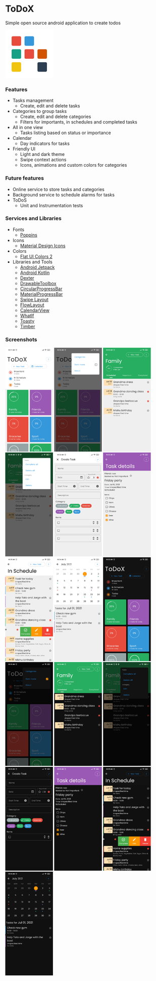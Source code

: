 # ToDoX
Simple open source android application to create todos

<img src="https://github.com/CamiloDelReal/project-todo-x/blob/develop/artwork/icons/logo.png" />

### Features
- Tasks management
  * Create, edit and delete tasks
- Categories to group tasks
  * Create, edit and delete categories
  * Filters for importants, in schedules and completed tasks
- All in one view
  * Tasks listing based on status or importance
- Calendar
  * Day indicators for tasks
- Friendly UI
  * Light and dark theme
  * Swipe context actions
  * Icons, animations and custom colors for categories

### Future features
- Online service to store tasks and categories
- Background service to schedule alarms for tasks
- ToDoS
  * Unit and Instrumentation tests

### Services and Libraries
- Fonts
  * [Poppins](https://fonts.google.com/specimen/Poppins)
- Icons
  * [Material Design Icons](https://materialdesignicons.com)
- Colors
  * [Flat UI Colors 2](https://flatuicolors.com/)
- Libraries and Tools
  * [Android Jetpack](https://developer.android.com/jetpack)
  * [Android Kotlin](https://developer.android.com/kotlin)
  * [Dexter](https://github.com/Karumi/Dexter)
  * [DrawableToolbox](https://github.com/duanhong169/DrawableToolbox)
  * [CircularProgressBar](https://github.com/lopspower/CircularProgressBar)
  * [MaterialProgressBar](https://github.com/zhanghai/MaterialProgressBar)
  * [Swipe Layout](https://github.com/rambler-digital-solutions/swipe-layout-android)
  * [FlowLayout](https://github.com/nex3z/FlowLayout)
  * [CalendarView](https://github.com/kizitonwose/CalendarView)
  * [WhatIf](https://github.com/skydoves/WhatIf)
  * [Toasty](https://github.com/GrenderG/Toasty)
  * [Timber](https://github.com/JakeWharton/timber)

### Screenshots
<p float="left">
<img src="https://github.com/CamiloDelReal/project-todo-x/blob/develop/screenshots/home_light.jpg" width="30%" height="30%" />
<img src="https://github.com/CamiloDelReal/project-todo-x/blob/develop/screenshots/home_menu_light.jpg" width="30%" height="30%" />
<img src="https://github.com/CamiloDelReal/project-todo-x/blob/develop/screenshots/category_light.jpg" width="30%" height="30%" />
<img src="https://github.com/CamiloDelReal/project-todo-x/blob/develop/screenshots/category_menu_light.jpg" width="30%" height="30%" />
<img src="https://github.com/CamiloDelReal/project-todo-x/blob/develop/screenshots/create_light.jpg" width="30%" height="30%" />
<img src="https://github.com/CamiloDelReal/project-todo-x/blob/develop/screenshots/details_light.jpg" width="30%" height="30%" />
<img src="https://github.com/CamiloDelReal/project-todo-x/blob/develop/screenshots/list_light.jpg" width="30%" height="30%" />
<img src="https://github.com/CamiloDelReal/project-todo-x/blob/develop/screenshots/calendar_light.jpg" width="30%" height="30%" />
<img src="https://github.com/CamiloDelReal/project-todo-x/blob/develop/screenshots/home_dark.jpg" width="30%" height="30%" />
<img src="https://github.com/CamiloDelReal/project-todo-x/blob/develop/screenshots/home_menu_dark.jpg" width="30%" height="30%" />
<img src="https://github.com/CamiloDelReal/project-todo-x/blob/develop/screenshots/category_dark.jpg" width="30%" height="30%" />
<img src="https://github.com/CamiloDelReal/project-todo-x/blob/develop/screenshots/category_menu_dark.jpg" width="30%" height="30%" />
<img src="https://github.com/CamiloDelReal/project-todo-x/blob/develop/screenshots/create_dark.jpg" width="30%" height="30%" />
<img src="https://github.com/CamiloDelReal/project-todo-x/blob/develop/screenshots/details_dark.jpg" width="30%" height="30%" />
<img src="https://github.com/CamiloDelReal/project-todo-x/blob/develop/screenshots/list_dark.jpg" width="30%" height="30%" />
<img src="https://github.com/CamiloDelReal/project-todo-x/blob/develop/screenshots/calendar_dark.jpg" width="30%" height="30%" />
</p>

